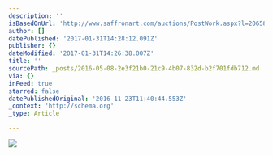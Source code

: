 ```yaml
---
description: ''
isBasedOnUrl: 'http://www.saffronart.com/auctions/PostWork.aspx?l=20658'
author: []
datePublished: '2017-01-31T14:28:12.091Z'
publisher: {}
dateModified: '2017-01-31T14:26:38.007Z'
title: ''
sourcePath: _posts/2016-05-08-2e3f21b0-21c9-4b07-832d-b2f701fdb712.md
via: {}
inFeed: true
starred: false
datePublishedOriginal: '2016-11-23T11:40:44.553Z'
_context: 'http://schema.org'
_type: Article

---
```

![](http://mediacloud.saffronart.com/auctions/2016/feblive/saktib_1509live_24716_big.jpg)